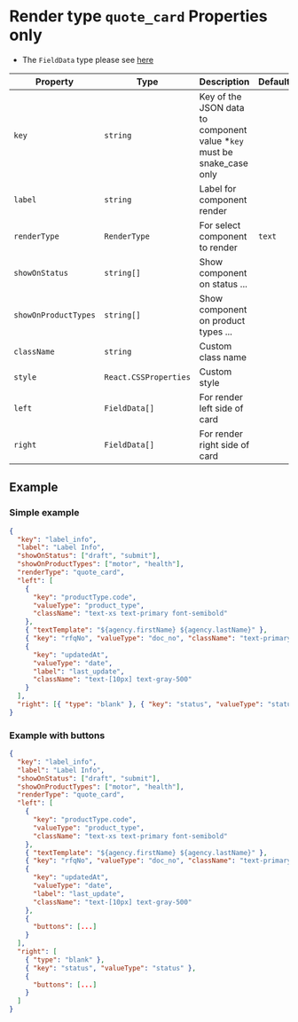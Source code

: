 # Render type `quote_card` Properties only

- The `FieldData` type please see [here](../README.md)

| Property             | Type                  | Description                                                             | Default | Required | Example               |
| -------------------- | --------------------- | ----------------------------------------------------------------------- | ------- | -------- | --------------------- |
| `key`                | `string`              | Key of the JSON data to component value \*`key` must be snake_case only |         | Yes      | `agent.first_name`    |
| `label`              | `string`              | Label for component render                                              |         | Yes      |                       |
| `renderType`         | `RenderType`          | For select component to render                                          | `text`  | No       |                       |
| `showOnStatus`       | `string[]`            | Show component on status ...                                            |         | No       | `['draft', 'submit']` |
| `showOnProductTypes` | `string[]`            | Show component on product types ...                                     |         | No       | `['motor', 'health']` |
| `className`          | `string`              | Custom class name                                                       |         | No       | `text-primary`        |
| `style`              | `React.CSSProperties` | Custom style                                                            |         | No       | `{ color: 'red' }`    |
| `left`               | `FieldData[]`         | For render left side of card                                            |         | Yes      |                       |
| `right`              | `FieldData[]`         | For render right side of card                                           |         | No       |                       |

## Example

### Simple example

```json
{
  "key": "label_info",
  "label": "Label Info",
  "showOnStatus": ["draft", "submit"],
  "showOnProductTypes": ["motor", "health"],
  "renderType": "quote_card",
  "left": [
    {
      "key": "productType.code",
      "valueType": "product_type",
      "className": "text-xs text-primary font-semibold"
    },
    { "textTemplate": "${agency.firstName} ${agency.lastName}" },
    { "key": "rfqNo", "valueType": "doc_no", "className": "text-primary" },
    {
      "key": "updatedAt",
      "valueType": "date",
      "label": "last_update",
      "className": "text-[10px] text-gray-500"
    }
  ],
  "right": [{ "type": "blank" }, { "key": "status", "valueType": "status" }]
}
```

### Example with buttons

```json
{
  "key": "label_info",
  "label": "Label Info",
  "showOnStatus": ["draft", "submit"],
  "showOnProductTypes": ["motor", "health"],
  "renderType": "quote_card",
  "left": [
    {
      "key": "productType.code",
      "valueType": "product_type",
      "className": "text-xs text-primary font-semibold"
    },
    { "textTemplate": "${agency.firstName} ${agency.lastName}" },
    { "key": "rfqNo", "valueType": "doc_no", "className": "text-primary" },
    {
      "key": "updatedAt",
      "valueType": "date",
      "label": "last_update",
      "className": "text-[10px] text-gray-500"
    },
    {
      "buttons": [...]
    }
  ],
  "right": [
    { "type": "blank" },
    { "key": "status", "valueType": "status" },
    {
      "buttons": [...]
    }
  ]
}
```
